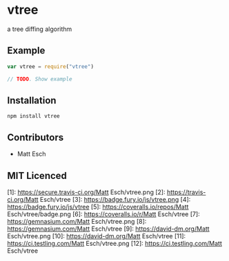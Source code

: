 # vtree

<!--
    [![build status][1]][2]
    [![NPM version][3]][4]
    [![Coverage Status][5]][6]
    [![gemnasium Dependency Status][7]][8]
    [![Davis Dependency status][9]][10]
-->

<!-- [![browser support][11]][12] -->

a tree diffing algorithm

## Example

```js
var vtree = require("vtree")

// TODO. Show example
```

## Installation

`npm install vtree`

## Contributors

 - Matt Esch

## MIT Licenced

  [1]: https://secure.travis-ci.org/Matt Esch/vtree.png
  [2]: https://travis-ci.org/Matt Esch/vtree
  [3]: https://badge.fury.io/js/vtree.png
  [4]: https://badge.fury.io/js/vtree
  [5]: https://coveralls.io/repos/Matt Esch/vtree/badge.png
  [6]: https://coveralls.io/r/Matt Esch/vtree
  [7]: https://gemnasium.com/Matt Esch/vtree.png
  [8]: https://gemnasium.com/Matt Esch/vtree
  [9]: https://david-dm.org/Matt Esch/vtree.png
  [10]: https://david-dm.org/Matt Esch/vtree
  [11]: https://ci.testling.com/Matt Esch/vtree.png
  [12]: https://ci.testling.com/Matt Esch/vtree
